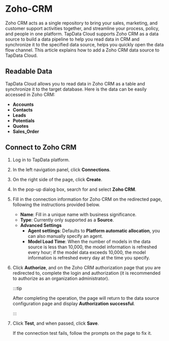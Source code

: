 # Zoho-CRM



Zoho CRM acts as a single repository to bring your sales, marketing, and customer support activities together, and streamline your process, policy, and people in one platform. TapData Cloud supports Zoho CRM as a data source to build a data pipeline to help you read data in CRM and synchronize it to the specified data source, helps you quickly open the data flow channel. This article explains how to add a Zoho CRM data source to TapData Cloud.



## Readable Data

TapData Cloud allows you to read data in Zoho CRM as a table and synchronize it to the target database. Here is the data can be easily accessed in Zoho CRM:

- **Accounts**
- **Contacts**
- **Leads**
- **Potentials**
- **Quotes**
- **Sales_Order**

## Connect to Zoho CRM

1. Log in to TapData platform.

2. In the left navigation panel, click **Connections**.

3. On the right side of the page, click **Create**.

4. In the pop-up dialog box, search for and select **Zoho CRM**.

5. Fill in the connection information for Zoho CRM on the redirected page, following the instructions provided below.
   - **Name**: Fill in a unique name with business significance.
   - **Type**: Currently only supported as a **Source**.
   - **Advanced Settings**
      - **Agent settings**: Defaults to **Platform automatic allocation**, you can also manually specify an agent.
      - **Model Load Time**: When the number of models in the data source is less than 10,000, the model information is refreshed every hour; if the model data exceeds 10,000, the model information is refreshed every day at the time you specify.

6. Click **Authorize**, and on the Zoho CRM authorization page that you are redirected to, complete the login and authorization (it is recommended to authorize as an organization administrator). 

   :::tip

   After completing the operation, the page will return to the data source configuration page and display **Authorization successful**.

   :::

7. Click **Test**, and when passed, click **Save**.

   If the connection test fails, follow the prompts on the page to fix it.

